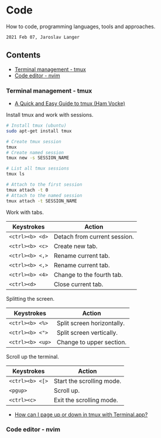 # Code

How to code, programming languages, tools and approaches.

`2021 Feb 07, Jaroslav Langer`

## Contents

<!-- TOC GFM -->

* [Terminal management - tmux](#terminal-management---tmux)
* [Code editor - nvim](#code-editor---nvim)

<!-- /TOC -->

### Terminal management - tmux

* [A Quick and Easy Guide to tmux (Ham Vocke)](https://www.hamvocke.com/blog/a-quick-and-easy-guide-to-tmux/)

Install tmux and work with sessions.

```sh
# Install tmux (ubuntu)
sudo apt-get install tmux

# Create tmux session
tmux
# Create named session
tmux new -s SESSION_NAME

# List all tmux sessions
tmux ls

# Attach to the first session
tmux attach -t 0
# Attach to the named session
tmux attach -t SESSION_NAME
```

Work with tabs.

| Keystrokes      | Action                       |
| ---             | ---                          |
| `<ctrl><b> <d>` | Detach from current session. |
| `<ctrl><b> <c>` | Create new tab.              |
| `<ctrl><b> <,>` | Rename current tab.          |
| `<ctrl><b> <,>` | Rename current tab.          |
| `<ctrl><b> <4>` | Change to the fourth tab.    |
| `<ctrl><d>`     | Close current tab.           |

Splitting the screen.

| Keystrokes       | Action                     |
| ---              | ---                        |
| `<ctrl><b> <%>`  | Split screen horizontally. |
| `<ctrl><b> <">`  | Split screen vertically.   |
| `<ctrl><b> <up>` | Change to upper section.   |

Scroll up the terminal.

| Keystrokes       | Action                    |
| ---              | ---                       |
| `<ctrl><b> <[>`  | Start the scrolling mode. |
| `<pgup>`         | Scroll up.                |
| `<ctrl><c>`      | Exit the scrolling mode.  |

* [How can I page up or down in tmux with Terminal.app?](https://unix.stackexchange.com/questions/81540/how-can-i-page-up-or-down-in-tmux-with-terminal-app)

### Code editor - nvim

